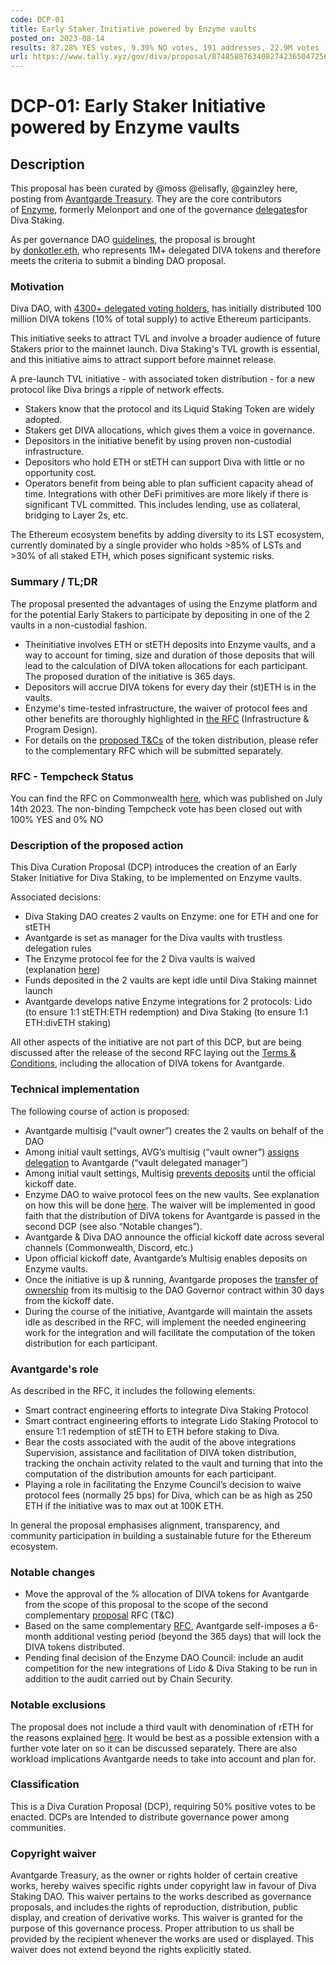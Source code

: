 ```yaml
---
code: DCP-01
title: Early Staker Initiative powered by Enzyme vaults
posted_on: 2023-08-14
results: 87.28% YES votes, 9.39% NO votes, 191 addresses, 22.9M votes
url: https://www.tally.xyz/gov/diva/proposal/87485887634082742365047256619524632216107014477059444808141072263652653848832
---
```


# DCP-01: Early Staker Initiative powered by Enzyme vaults

## Description

This proposal has been curated by @moss @elisafly, @gainzley here, posting from [Avantgarde Treasury](https://avantgarde.finance/). They are the core contributors of [Enzyme](https://enzyme.finance/), formerly Melonport and one of the governance [delegates](https://www.tally.xyz/profile/0xb49f8b8613be240213c1827e2e576044ffec7948?governanceId=eip155:1:0xFb6B7C11a55C57767643F1FF65c34C8693a11A70)for Diva Staking.

As per governance DAO [guidelines](https://docs.staking.foundation/proposals), the proposal is brought by [donkotler.eth](https://www.tally.xyz/profile/0xacbabbb5b96b0e2889c27496fa33e6f26081e1a2?governanceId=eip155:1:0xFb6B7C11a55C57767643F1FF65c34C8693a11A70), who represents 1M+ delegated DIVA tokens and therefore meets the criteria to submit a binding DAO proposal.

### Motivation

Diva DAO, with [4300+ delegated voting holders](https://dune.com/kevinzzz/diva-dao), has initially distributed 100 million DIVA tokens (10% of total supply) to active Ethereum participants.

This initiative seeks to attract TVL and involve a broader audience of future Stakers prior to the mainnet launch. Diva Staking's TVL growth is essential, and this initiative aims to attract support before mainnet release.

A pre-launch TVL initiative - with associated token distribution - for a new protocol like Diva brings a ripple of network effects.

- Stakers know that the protocol and its Liquid Staking Token are widely adopted.
- Stakers get DIVA allocations, which gives them a voice in governance.
- Depositors in the initiative benefit by using proven non-custodial infrastructure.
- Depositors who hold ETH or stETH can support Diva with little or no opportunity cost.
- Operators benefit from being able to plan sufficient capacity ahead of time. Integrations with other DeFi primitives are more likely if there is significant TVL committed. This includes lending, use as collateral, bridging to Layer 2s, etc.

The Ethereum ecosystem benefits by adding diversity to its LST ecosystem, currently dominated by a single provider who holds >85% of LSTs and >30% of all staked ETH, which poses significant systemic risks.

### Summary / TL;DR

The proposal presented the advantages of using the Enzyme platform and for the potential Early Stakers to participate by depositing in one of the 2 vaults in a non-custodial fashion.

- Theinitiative involves ETH or stETH deposits into Enzyme vaults, and a way to account for timing, size and duration of those deposits that will lead to the calculation of DIVA token allocations for each participant. The proposed duration of the initiative is 365 days.
- Depositors will accrue DIVA tokens for every day their (st)ETH is in the vaults.
- Enzyme's time-tested infrastructure, the waiver of protocol fees and other benefits are thoroughly highlighted in [the RFC](https://commonwealth.im/divastaking/discussion/12178-rfc-start-collecting-prelaunch-tvl-with-an-early-staker-program-powered-by-enzyme-vaults) (Infrastructure & Program Design).
- For details on the [proposed T&Cs](https://commonwealth.im/divastaking/discussion/12393-rfc-proposed-terms-conditions-tcs-for-diva-early-stakers-vaults-on-enzyme-incl-token-distribution-criteria-for-program-participants) of the token distribution, please refer to the complementary RFC which will be submitted separately.

### RFC - Tempcheck Status

You can find the RFC on Commonwealth [here](https://commonwealth.im/divastaking/discussion/12178-rfc-start-collecting-prelaunch-tvl-with-an-early-staker-program-powered-by-enzyme-vaults), which was published on July 14th 2023. The non-binding Tempcheck vote has been closed out with 100% YES and 0% NO

### Description of the proposed action

This Diva Curation Proposal (DCP) introduces the creation of an Early Staker Initiative for Diva Staking, to be implemented on Enzyme vaults.

Associated decisions:

- Diva Staking DAO creates 2 vaults on Enzyme: one for ETH and one for stETH
- Avantgarde is set as manager for the Diva vaults with trustless delegation rules
- The Enzyme protocol fee for the 2 Diva vaults is waived (explanation [here](https://commonwealth.im/divastaking/discussion/12178-rfc-start-collecting-prelaunch-tvl-with-an-early-staker-program-powered-by-enzyme-vaults?comment=64260))
- Funds deposited in the 2 vaults are kept idle until Diva Staking mainnet launch
- Avantgarde develops native Enzyme integrations for 2 protocols: Lido (to ensure 1:1 stETH:ETH redemption) and Diva Staking (to ensure 1:1 ETH:divETH staking)

All other aspects of the initiative are not part of this DCP, but are being discussed after the release of the second RFC laying out the [Terms & Conditions](https://commonwealth.im/divastaking/discussion/12393-rfc-proposed-terms-conditions-tcs-for-diva-early-stakers-vaults-on-enzyme-incl-token-distribution-criteria-for-program-participants), including the allocation of DIVA tokens for Avantgarde.

### Technical implementation

The following course of action is proposed:

- Avantgarde multisig (“vault owner”) creates the 2 vaults on behalf of the DAO
- Among initial vault settings, AVG’s multisig (“vault owner”) [assigns delegation](https://docs.enzyme.finance/managers/vaults-for-organisations/delegate-trading) to Avantgarde (“vault delegated manager”)
- Among initial vault settings, Multisig [prevents deposits](https://docs.enzyme.finance/managers/setup/investments) until the official kickoff date.
- Enzyme DAO to waive protocol fees on the new vaults. See explanation on how this will be done [here](https://commonwealth.im/divastaking/discussion/12178-rfc-start-collecting-prelaunch-tvl-with-an-early-staker-program-powered-by-enzyme-vaults?comment=64260). The waiver will be implemented in good faith that the distribution of DIVA tokens for Avantgarde is passed in the second DCP (see also “Notable changes”).
- Avantgarde & Diva DAO announce the official kickoff date across several channels (Commonwealth, Discord, etc.)
- Upon official kickoff date, Avantgarde’s Multisig enables deposits on Enzyme vaults.
- Once the initiative is up & running, Avantgarde proposes the [transfer of ownership](https://docs.enzyme.finance/managers/customise-your-settings/change-owner) from its multisig to the DAO Governor contract within 30 days from the kickoff date.
- During the course of the initiative, Avantgarde will maintain the assets idle as described in the RFC, will implement the needed engineering work for the integration and will facilitate the computation of the token distribution for each participant.

### Avantgarde's role

As described in the RFC, it includes the following elements:

- Smart contract engineering efforts to integrate Diva Staking Protocol
- Smart contract engineering efforts to integrate Lido Staking Protocol to ensure 1:1 redemption of stETH to ETH before staking to Diva.
- Bear the costs associated with the audit of the above integrations Supervision, assistance and facilitation of DIVA token distribution, tracking the onchain activity related to the vault and turning that into the computation of the distribution amounts for each participant.
- Playing a role in facilitating the Enzyme Council’s decision to waive protocol fees (normally 25 bps) for Diva, which can be as high as 250 ETH if the initiative was to max out at 100K ETH.

In general the proposal emphasises alignment, transparency, and community participation in building a sustainable future for the Ethereum ecosystem.

### Notable changes

- Move the approval of the % allocation of DIVA tokens for Avantgarde from the scope of this proposal to the scope of the second complementary [proposal](https://commonwealth.im/divastaking/discussion/12393-rfc-proposed-terms-conditions-tcs-for-diva-early-stakers-vaults-on-enzyme-incl-token-distribution-criteria-for-program-participants) RFC (T&C)
- Based on the same complementary [RFC](https://commonwealth.im/divastaking/discussion/12393-rfc-proposed-terms-conditions-tcs-for-diva-early-stakers-vaults-on-enzyme-incl-token-distribution-criteria-for-program-participants), Avantgarde self-imposes a 6-month additional vesting period (beyond the 365 days) that will lock the DIVA tokens distributed.
- Pending final decision of the Enzyme DAO Council: include an audit competition for the new integrations of Lido & Diva Staking to be run in addition to the audit carried out by Chain Security.

### Notable exclusions

The proposal does not include a third vault with denomination of rETH for the reasons explained [here](https://commonwealth.im/divastaking/discussion/12178-rfc-start-collecting-prelaunch-tvl-with-an-early-staker-program-powered-by-enzyme-vaults?comment=64291). It would be best as a possible extension with a further vote later on so it can be discussed separately. There are also workload implications Avantgarde needs to take into account and plan for.

### Classification

This is a Diva Curation Proposal (DCP), requiring 50% positive votes to be enacted. DCPs are Intended to distribute governance power among communities.

### Copyright waiver

Avantgarde Treasury, as the owner or rights holder of certain creative works, hereby waives specific rights under copyright law in favour of Diva Staking DAO. This waiver pertains to the works described as governance proposals, and includes the rights of reproduction, distribution, public display, and creation of derivative works. This waiver is granted for the purpose of this governance process. Proper attribution to us shall be provided by the recipient whenever the works are used or displayed. This waiver does not extend beyond the rights explicitly stated.
